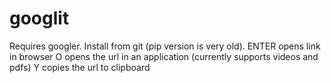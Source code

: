 # googlit
Requires googler. Install from git (pip version is very old).
ENTER opens link in browser
O opens the url in an application (currently supports videos and pdfs)
Y copies the url to clipboard

